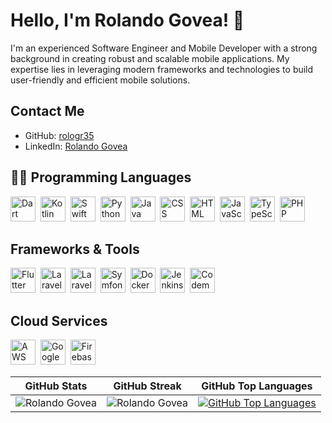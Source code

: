 # Hello, I'm Rolando Govea! 👋

I'm an experienced Software Engineer and Mobile Developer with a strong background in creating robust and scalable mobile applications. My expertise lies in leveraging modern frameworks and technologies to build user-friendly and efficient mobile solutions.

## Contact Me

- GitHub: [rologr35](https://github.com/rologr35)
- LinkedIn: [Rolando Govea](https://www.linkedin.com/in/rolando-govea/)

## 👨‍💻 Programming Languages

<img src="https://cdn.jsdelivr.net/gh/devicons/devicon/icons/dart/dart-original.svg" alt="Dart" width="40" height="40" />&nbsp;
<img src="https://cdn.jsdelivr.net/gh/devicons/devicon/icons/kotlin/kotlin-original.svg" alt="Kotlin" width="40" height="40" />&nbsp;
<img src="https://cdn.jsdelivr.net/gh/devicons/devicon/icons/swift/swift-original.svg" alt="Swift" width="40" height="40" />&nbsp;
<img src="https://cdn.jsdelivr.net/gh/devicons/devicon/icons/python/python-original.svg" alt="Python" width="40" height="40" />&nbsp;
<img src="https://cdn.jsdelivr.net/gh/devicons/devicon/icons/java/java-original.svg" alt="Java" width="40" height="40" />&nbsp;
<img src="https://cdn.jsdelivr.net/gh/devicons/devicon/icons/css3/css3-original.svg" alt="CSS" width="40" height="40" />&nbsp;
<img src="https://cdn.jsdelivr.net/gh/devicons/devicon/icons/html5/html5-original.svg" alt="HTML" width="40" height="40" />&nbsp;
<img src="https://cdn.jsdelivr.net/gh/devicons/devicon/icons/javascript/javascript-original.svg" alt="JavaScript" width="40" height="40" />&nbsp;
<img src="https://cdn.jsdelivr.net/gh/devicons/devicon/icons/typescript/typescript-original.svg" alt="TypeScript" width="40" height="40" />&nbsp;
<img src="https://cdn.jsdelivr.net/gh/devicons/devicon/icons/php/php-original.svg" alt="PHP" width="40" height="40" />&nbsp;

## Frameworks & Tools

<img src="https://cdn.jsdelivr.net/gh/devicons/devicon/icons/flutter/flutter-original.svg" alt="Flutter" width="40" height="40" />&nbsp;
<img src="https://cdn.jsdelivr.net/gh/devicons/devicon/icons/vuejs/vuejs-original.svg" alt="Laravel" width="40" height="40" />&nbsp;
<img src="https://cdn.jsdelivr.net/gh/devicons/devicon/icons/laravel/laravel-original.svg" alt="Laravel" width="40" height="40" />&nbsp;
<img src="https://cdn.jsdelivr.net/gh/devicons/devicon/icons/symfony/symfony-original.svg" alt="Symfony" width="40" height="40" />&nbsp;
<img src="https://cdn.jsdelivr.net/gh/devicons/devicon/icons/docker/docker-original.svg" alt="Docker" width="40" height="40" />&nbsp;
<img src="https://cdn.jsdelivr.net/gh/devicons/devicon/icons/jenkins/jenkins-original.svg" alt="Jenkins" width="40" height="40" />&nbsp;
<img src="https://codemagic.io/landing-assets/svg/logo.svg" alt="Codemagic" height="40" />&nbsp;

## Cloud Services

<img src="https://cdn.jsdelivr.net/gh/devicons/devicon/icons/aws/aws-original.svg" alt="AWS" width="40" height="40" />&nbsp;
<img src="https://cdn.jsdelivr.net/gh/devicons/devicon/icons/googlecloud/googlecloud-original.svg" alt="Google Cloud" width="40" height="40" />&nbsp;
<img src="https://cdn.jsdelivr.net/gh/devicons/devicon/icons/firebase/firebase-plain.svg" alt="Firebase" width="40" height="40" />&nbsp;


| GitHub Stats  | GitHub Streak           | GitHub Top Languages  |
| ------- | ---------------- | ---------------------------------- |
| ![Rolando Govea](https://github-stats-profile.vercel.app/api?username=rologr35&show_icons=true&locale=en&theme=dark&hide_border=true&layout=compact&hide=html,javascript,CSS,PowerShell&langs_count=9)    | ![Rolando Govea](https://github-readme-streak-stats.herokuapp.com/?user=rologr35&theme=dark&hide_border=true&layout=compact&hide=html,javascript,CSS,PowerShell&langs_count=9) | [![GitHub Top Languages](https://github-readme-stats.vercel.app/api/top-langs/?username=rologr35&theme=dark&hide_border=true&layout=compact&hide=html,javascript,CSS,PowerShell&langs_count=9)](https://github.com/rologr35) |
